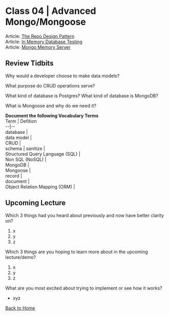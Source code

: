 # Class 04 \| Advanced Mongo/Mongoose
Article: [The Repo Design Pattern](https://cubettech.com/resources/blog/introduction-to-repository-design-pattern/)       
Article: [In Memory Database Testing](https://dev.to/paulasantamaria/testing-node-js-mongoose-with-an-in-memory-database-32np)    
Article: [Mongo Memory Server](https://www.npmjs.com/package/mongodb-memory-server)     


## Review Tidbits

Why would a developer choose to make data models?

What purpose do CRUD operations serve?

What kind of database is Postgres? What kind of database is MongoDB?

What is Mongoose and why do we need it?


**Document the following Vocabulary Terms**  
Term | Defition  
--|--  
database |   
data model |  
CRUD |  
schema | 
sanitize |  
Structured Query Language (SQL) |  
Non SQL (NoSQL) |  
MongoDB |  
Mongoose |  
record |  
document |  
Object Relation Mapping (ORM) |  


## Upcoming Lecture

Which 3 things had you heard about previously and now have better clarity on?
  1) x
  2) y
  3) z

Which 3 things are you hoping to learn more about in the upcoming lecture/demo?
  1) x
  2) y
  3) z

What are you most excited about trying to implement or see how it works?
   - xyz


[Back to Home](README.md)
